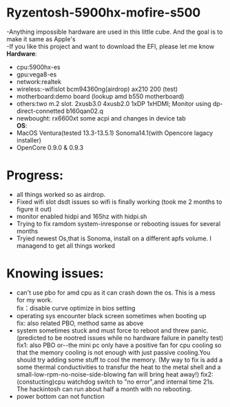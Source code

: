 # Ryzentosh-5900hx-mofire-s500
 -Anything impossible hardware are used in this little cube. And the goal is to make it same as Apple's\
 -If you like this project and want to download the EFI, please let me know \
**Hardware**:
- cpu:5900hx-es
- gpu:vega8-es
- network:realtek
- wireless:-wifislot bcm94360ng(airdrop) ax210 200 (test)
- motherboard:demo board (lookup amd b550 motherboard)
- others:two m.2 slot. 2xusb3.0 4xusb2.0 1xDP 1xHDMI; Monitor using dp-direct-connetted b160qan02.q
- newbought: rx6600xt some acpi and changes in device tab
           \
**OS**:
- MacOS Ventura(tested 13.3-13.5.1) Sonoma14.1(with Opencore lagacy installer)
- OpenCore 0.9.0 & 0.9.3

 # Progress:
 - all things worked so as airdrop.
 - Fixed wifi slot dsdt issues so wifi is finally working (took me 2 months to figure it out) 
 - monitor enabled hidpi and 165hz with hidpi.sh
 - Trying to fix ramdom system-inresponse or rebooting issues for several months
 - Tryied newest Os,that is Sonoma, install on a different apfs volume. I managend to get all things worked
 # Knowing issues:
  - can't use pbo for amd cpu as it can crash down the os. This is a mess for my work.\
    fix：disable curve optimize in bios setting
  - operating sys encounter black screen sometimes when booting up\
    fix: also related PBO, method same as above 
  - system sometimes stuck and must force to reboot and threw panic.(predicted to be nootred issues while no hardware failure in panelty test)\
    fix1: also PBO or--the mini pc only have a positive fan for cpu cooling so that the memory cooling is not enough with just passive cooling.You should try adding some stuff to cool the memory. (My way to fix is add a some thermal conductivities to transfur the heat to the metal shell and a small-low-rpm-no-noise-side-blowing fan will bring heat away!)
    fix2: (constucting)cpu watchdog switch to "no error",and internal time 21s. The hackintosh can run about half a month with no rebooting.
  - power bottom can not function
